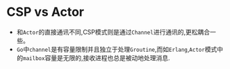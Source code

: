 # CSP vs Actor
- 和`Actor`的直接通讯不同,CSP模式则是通过`Channel`进行通讯的,更松耦合一些。
- `Go`中`channel`是有容量限制并且独立于处理`Groutine`,而如`Erlang`,`Actor`模式中的`mailbox`容量是无限的,接收进程也总是被动地处理消息.